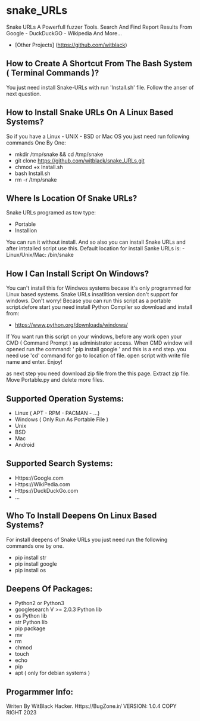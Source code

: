 # snake_URLs
Snake URLs A Powerfull fuzzer Tools. Search And Find Report Results From Google - DuckDuckGO - Wikipedia And More...


- [Other Projects] (https://github.com/witblack)



How to Create A Shortcut From The Bash System ( Terminal Commands )?
-
You just need install Snake-URLs with run 'Install.sh' file. Follow the anser of next question.



How to Install Snake URLs On A Linux Based Systems?
-
So if you have a Linux - UNIX - BSD or Mac OS you just need run following commands One By One:
  
   - mkdir /tmp/snake && cd /tmp/snake
   - git clone https://github.com/witblack/snake_URLs.git
   - chmod +x Install.sh
   - bash Install.sh
   - rm -r /tmp/snake



Where Is Location Of Snake URLs?
-
Snake URLs programed as tow type:
  - Portable
  - Installion

You can run it without install. And so also you can install Snake URLs and after intstalled script use this.
Default location for install Sanke URLs is:
    - Linux/Unix/Mac: /bin/snake



How I Can Install Script On Windows?
-
You can't install this for Windwos systems becase it's only programmed for Linux based systems. Snake URLs insatlltion version don't support for windows. Don't worry! Becase you can run this script as a portable script.defore start you need install Python Compiler so download and install from:
 - https://www.python.org/downloads/windows/
 
If You want run this script on your windows, before any work open your CMD ( Command Prompt ) as administrator access. When CMD window will opened run the command:
  ' pip install google '
and this is a end step. you need use 'cd' command for go to location of file. open script with write file name and enter.
Enjoy!

as next step you need download zip file from the this page. Extract zip file. Move Portable.py and delete more files. 



Supported Operation Systems:
-
  - Linux ( APT - RPM - PACMAN - ...)
  - Windows ( Only Run As Portable File )
  - Unix
  - BSD
  - Mac
  - Android



Supported Search Systems:
-
  - Https://Google.com
  - Https://WikiPedia.com
  - Https://DuckDuckGo.com
  - ...



Who To Install Deepens On Linux Based Systems?
-
For install deepens of Snake URLs you just need run the following commands one by one.
  - pip install str
  - pip install google
  - pip install os



Deepens Of Packages:
-
  - Python2 or Python3
  - googlesearch V >= 2.0.3 Python lib 
  - os Python lib
  - str Python lib
  - pip package
  - mv
  - rm
  - chmod
  - touch
  - echo
  - pip
  - apt ( only for debian systems )



Progarmmer Info:
-
Writen By WitBlack Hacker. Https://BugZone.ir/
VERSION: 1.0.4
COPY RIGHT 2023
